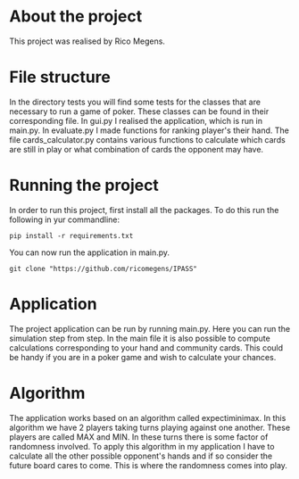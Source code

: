 # About the project
This project was realised by Rico Megens.

# File structure
In the directory tests you will find some tests for the classes that are necessary to run a game of poker. These classes can be found
in their corresponding file. In gui.py I realised the application, which is run in main.py. In evaluate.py I made functions for ranking
player's their hand. The file cards_calculator.py contains various functions to calculate which cards are still in play or what
combination of cards the opponent may have.

# Running the project
In order to run this project, first install all the packages. To do this run the following in yur commandline:
```
pip install -r requirements.txt
```
You can now run the application in main.py.
```
git clone "https://github.com/ricomegens/IPASS"
```

# Application
The project application can be run by running main.py. Here you can run the simulation step from step.
In the main file it is also possible to compute calculations corresponding to your hand and community cards. This could
be handy if you are in a poker game and wish to calculate your chances.

# Algorithm
The application works based on an algorithm called expectiminimax. In this algorithm we have 2 players taking turns playing
against one another. These players are called MAX and MIN. In these turns there is some factor of randomness involved. To 
apply this algorithm in my application I have to calculate all the other possible opponent's hands and if so consider the future
board cares to come. This is where the randomness comes into play.